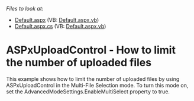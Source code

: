 <!-- default file list -->
*Files to look at*:

* [Default.aspx](./CS/WebSite/Default.aspx) (VB: [Default.aspx.vb](./VB/WebSite/Default.aspx.vb))
* [Default.aspx.cs](./CS/WebSite/Default.aspx.cs) (VB: [Default.aspx.vb](./VB/WebSite/Default.aspx.vb))
<!-- default file list end -->
# ASPxUploadControl - How to limit the number of uploaded files


<p>This example shows how to limit the number of uploaded files by using ASPxUploadControl in the Multi-File Selection mode. To turn this mode on, set the AdvancedModeSettings.EnableMultiSelect property to true.</p>

<br/>


